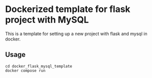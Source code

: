 # Dockerized template for flask project with MySQL
This is a template for setting up a new project with flask and mysql in docker.

## Usage
```
cd docker_flask_mysql_template
docker compose run
```
